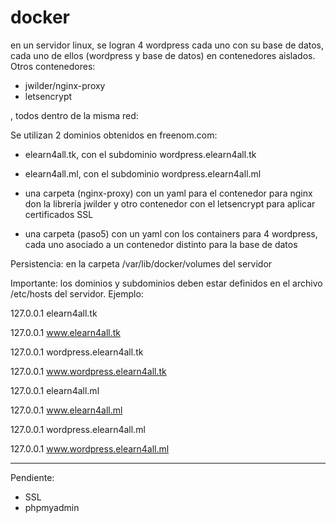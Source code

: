 # docker
en un servidor linux, se logran 4 wordpress cada uno con su base de datos, cada uno de ellos (wordpress y base de datos) en contenedores aislados.
Otros contenedores: 
- jwilder/nginx-proxy
- letsencrypt

, todos dentro de la misma red:

Se utilizan 2 dominios obtenidos en freenom.com:
- elearn4all.tk, con el subdominio wordpress.elearn4all.tk
- elearn4all.ml, con el subdominio wordpress.elearn4all.ml

- una carpeta (nginx-proxy) con un yaml para el contenedor para nginx don la librería jwilder y otro contenedor con el letsencrypt para aplicar certificados SSL
- una carpeta (paso5) con un yaml con los containers para 4 wordpress, cada uno asociado a un contenedor distinto para la base de datos


Persistencia: en la carpeta /var/lib/docker/volumes del servidor

Importante: los dominios y subdominios deben estar definidos en el archivo /etc/hosts del servidor. Ejemplo:

127.0.0.1       elearn4all.tk

127.0.0.1       www.elearn4all.tk

127.0.0.1       wordpress.elearn4all.tk

127.0.0.1       www.wordpress.elearn4all.tk

127.0.0.1       elearn4all.ml

127.0.0.1       www.elearn4all.ml

127.0.0.1       wordpress.elearn4all.ml

127.0.0.1       www.wordpress.elearn4all.ml


-------------------------
Pendiente:
- SSL
- phpmyadmin


